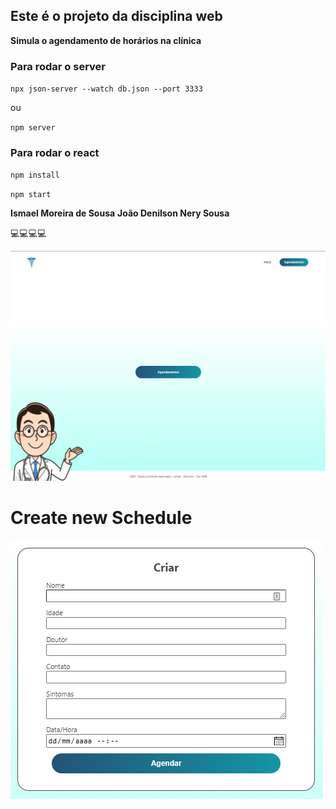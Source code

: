 ## Este é o projeto da disciplina web

**Simula o agendamento de horários na clínica**

### Para rodar o server

`npx json-server --watch db.json --port 3333`
 
ou

`npm server`

### Para rodar o react

`npm install`

`npm start`

**Ismael Moreira de Sousa**
**João Denilson Nery Sousa**

💻💻💻💻

![logo](./src/assets/logo.png)

# Create new Schedule

![logo](./src/assets/create.png)